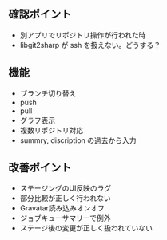 確認ポイント
------------

* 別アプリでリポジトリ操作が行われた時
* libgit2sharp が ssh を扱えない。どうする？



機能
----

* ブランチ切り替え
* push
* pull
* グラフ表示
* 複数リポジトリ対応
* summry, discription の過去から入力



改善ポイント
------------

* ステージングのUI反映のラグ
* 部分比較が正しく行われない
* Gravatar読み込みオンオフ
* ジョブキューサマリーで例外
* ステージ後の変更が正しく扱われていない

